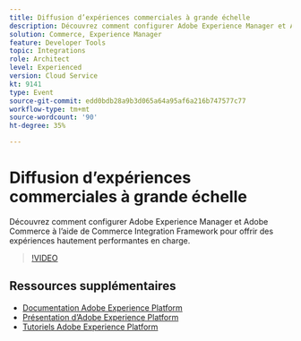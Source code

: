 ```yaml
---
title: Diffusion d’expériences commerciales à grande échelle
description: Découvrez comment configurer Adobe Experience Manager et Adobe Commerce à l’aide de Commerce Integration Framework pour offrir des expériences hautement performantes en charge.
solution: Commerce, Experience Manager
feature: Developer Tools
topic: Integrations
role: Architect
level: Experienced
version: Cloud Service
kt: 9141
type: Event
source-git-commit: edd0bdb28a9b3d065a64a95af6a216b747577c77
workflow-type: tm+mt
source-wordcount: '90'
ht-degree: 35%

---
```


# Diffusion d’expériences commerciales à grande échelle

Découvrez comment configurer Adobe Experience Manager et Adobe Commerce à l’aide de Commerce Integration Framework pour offrir des expériences hautement performantes en charge.

>[!VIDEO](https://video.tv.adobe.com/v/337582/?quality=12&learn=on&hidetitle=true)

## Ressources supplémentaires

- [Documentation Adobe Experience Platform](https://experienceleague.adobe.com/docs/experience-platform.html?lang=fr)
- [Présentation d’Adobe Experience Platform](https://experienceleague.adobe.com/docs/experience-platform/landing/home.html?lang=fr)
- [Tutoriels Adobe Experience Platform](https://experienceleague.adobe.com/docs/platform-learn/tutorials/overview.html?lang=fr)
